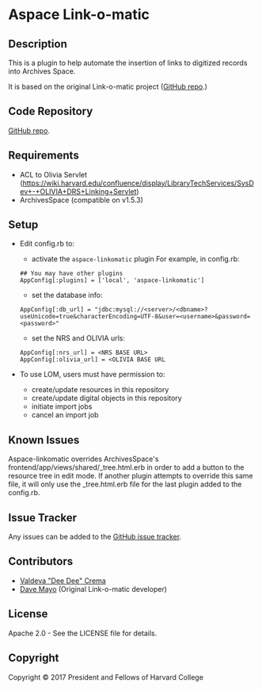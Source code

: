 Aspace Link-o-matic
============

Description
-----------

This is a plugin to help automate the insertion of links to digitized records into
Archives Space.  

It is based on the original Link-o-matic project ([GitHub repo](https://github.com/harvard-library/linkomatic).)

Code Repository
---------------

[GitHub repo](https://github.com/harvard-library/aspace-linkomatic).

Requirements
------------

* ACL to Olivia Servlet (https://wiki.harvard.edu/confluence/display/LibraryTechServices/SysDev+-+OLIVIA+DRS+Linking+Servlet)
* ArchivesSpace (compatible on v1.5.3)


Setup
-----

* Edit config.rb to:
	* activate the `aspace-linkomatic` plugin
	For example, in config.rb:
	
	```
	## You may have other plugins
	AppConfig[:plugins] = ['local', 'aspace-linkomatic']
	```
	* set the database info: 
	```
	AppConfig[:db_url] = "jdbc:mysql://<server>/<dbname>?useUnicode=true&characterEncoding=UTF-8&user=<username>&password=<password>"
	```
    
    * set the NRS and OLIVIA urls:
    ```
    AppConfig[:nrs_url] = <NRS BASE URL>
    AppConfig[:olivia_url] = <OLIVIA BASE URL
    ```
    
* To use LOM, users must have permission to:
	* create/update resources in this repository
	* create/update digital objects in this repository
	* initiate import jobs
	* cancel an import job

Known Issues
-------------

Aspace-linkomatic overrides ArchivesSpace's  frontend/app/views/shared/_tree.html.erb in order
to add a button to the resource tree in edit mode.  If another plugin attempts to override
this same file, it will only use the _tree.html.erb file for the last plugin added to the config.rb.


Issue Tracker
-------------

Any issues can be added to the [GitHub issue tracker](https://github.com/harvard-library/aspace-linkomatic/issues).



Contributors
------------
* [Valdeva "Dee Dee" Crema](https://github.com/ives1227)
* [Dave Mayo](https://github.com/pobocks) (Original Link-o-matic developer)

License
-------

Apache 2.0 - See the LICENSE file for details.

Copyright
---------

Copyright &copy; 2017 President and Fellows of Harvard College
